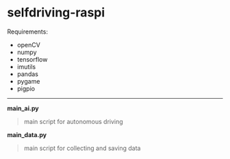 # selfdriving-raspi
Requirements:
* openCV
* numpy
* tensorflow
* imutils
* pandas
* pygame
* pigpio

---------------------------

**main_ai.py**

  >main script for autonomous driving
  
  
**main_data.py**

  >main script for collecting and saving data
